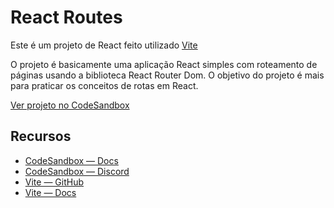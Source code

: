 # React Routes

Este é um projeto de React feito utilizado [Vite](https://vitejs.dev) 

O projeto é basicamente uma aplicação React simples com roteamento de páginas usando a biblioteca React Router Dom. O objetivo do projeto é mais para praticar os conceitos de rotas em React.  

[Ver projeto no CodeSandbox](https://codesandbox.io/p/github/codesandbox/codesandbox-template-vite-react/main)


## Recursos 

- [CodeSandbox — Docs](https://codesandbox.io/docs/projects)
- [CodeSandbox — Discord](https://discord.gg/Ggarp3pX5H)
- [Vite — GitHub](https://github.com/vitejs/vite)
- [Vite — Docs](https://vitejs.dev/guide/)
